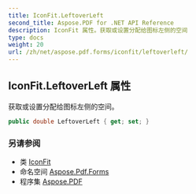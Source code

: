 ```yaml
---
title: IconFit.LeftoverLeft
second_title: Aspose.PDF for .NET API Reference
description: IconFit 属性。获取或设置分配给图标左侧的空间
type: docs
weight: 20
url: /zh/net/aspose.pdf.forms/iconfit/leftoverleft/
---
```

## IconFit.LeftoverLeft 属性

获取或设置分配给图标左侧的空间。

```csharp
public double LeftoverLeft { get; set; }
```

### 另请参阅

* 类 [IconFit](../)
* 命名空间 [Aspose.Pdf.Forms](../../../aspose.pdf.forms/)
* 程序集 [Aspose.PDF](../../../)